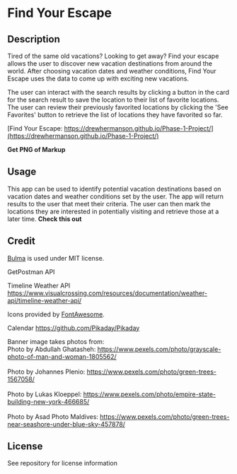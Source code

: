# Find Your Escape

## Description 

Tired of the same old vacations? Looking to get away? Find your escape allows the user to discover new vacation destinations from around the world.  After choosing vacation dates and weather conditions, Find Your Escape uses the data to come up with exciting new vacations. 

The user can interact with the search results by clicking a button in the card for the search result to save the location to their list of favorite locations. The user can review their previously favorited locations by clicking the 'See Favorites' button to retrieve the list of locations they have favorited so far. 

[Find Your Escape: https://drewhermanson.github.io/Phase-1-Project/](https://drewhermanson.github.io/Phase-1-Project/)

**Get PNG of Markup**

## Usage

This app can be used to identify potential vacation destinations based on vacation dates and weather conditions set by the user. The app will return results to the user that meet their criteria. The user can then mark the locations they are interested in potentially visiting and retrieve those at a later time. 
 **Check this out**


## Credit

[Bulma](https://bulma.io/) is used under MIT license.

GetPostman API 

Timeline Weather API
https://www.visualcrossing.com/resources/documentation/weather-api/timeline-weather-api/

Icons provided by [FontAwesome](https://fontawesome.com/).

Calendar
https://github.com/Pikaday/Pikaday

Banner image takes photos from:
<br>Photo by Abdullah Ghatasheh: https://www.pexels.com/photo/grayscale-photo-of-man-and-woman-1805562/ </br>
<br>Photo by Johannes Plenio: https://www.pexels.com/photo/green-trees-1567058/ </br>
<br>Photo by Lukas Kloeppel: https://www.pexels.com/photo/empire-state-building-new-york-466685/ </br>
<br>Photo by Asad Photo Maldives: https://www.pexels.com/photo/green-trees-near-seashore-under-blue-sky-457878/ </br>

## License 

See repository for license information 